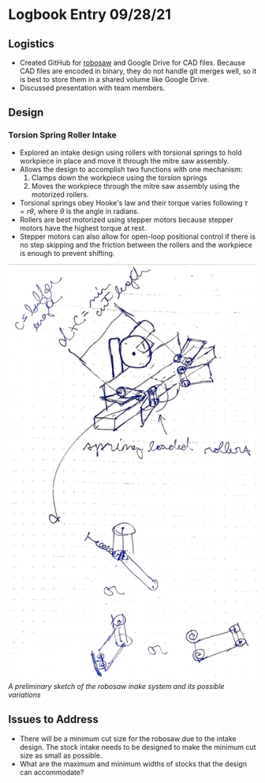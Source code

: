 # Logbook Entry 09/28/21

## Logistics
 - Created GitHub for [robosaw](https://github.com/yeetypete/robosaw) and Google Drive for CAD files. Because CAD files are encoded in binary, they do not handle git merges well, so it is best to store them in a shared volume like Google Drive.
 - Discussed presentation with team members.
 
## Design

### Torsion Spring Roller Intake
 - Explored an intake design using rollers with torsional springs to hold workpiece in place and move it through the mitre saw assembly.
- Allows the design to accomplish two functions with one mechanism:
    1. Clamps down the workpiece using the torsion springs
    1. Moves the workpiece through the mitre saw assembly using the motorized rollers.
- Torsional springs obey Hooke's law and their torque varies following $\tau = r \theta$, where $\theta$ is the angle in radians.
- Rollers are best motorized using stepper motors because stepper motors have the highest torque at rest. 
- Stepper motors can also allow for open-loop positional control if there is no step skipping and the friction between the rollers and the workpiece is enough to prevent shifting.

 ![A prelimininary sketch of the robosaw intake](./images/robosaw_prelim_sketch.jpg)
 *A preliminary sketch of the robosaw inake system and its possible variations*
## Issues to Address
- There will be a minimum cut size for the robosaw due to the intake design. The stock intake needs to be designed to make the minimum cut size as small as possible.
- What are the maximum and minimum widths of stocks that the design can accommodate?